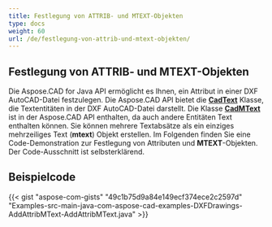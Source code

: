```yaml
---
title: Festlegung von ATTRIB- und MTEXT-Objekten
type: docs
weight: 60
url: /de/festlegung-von-attrib-und-mtext-objekten/
---
```


## **Festlegung von ATTRIB- und MTEXT-Objekten**

Die Aspose.CAD for Java API ermöglicht es Ihnen, ein Attribut in einer DXF AutoCAD-Datei festzulegen. Die Aspose.CAD API bietet die [**CadText**](https://reference.aspose.com/cad/java/com.aspose.cad.fileformats.cad.cadobjects/cadtext) Klasse, die Textentitäten in der DXF AutoCAD-Datei darstellt. Die Klasse [**CadMText**](https://reference.aspose.com/cad/java/com.aspose.cad.fileformats.cad.cadobjects/CadMText) ist in der Aspose.CAD API enthalten, da auch andere Entitäten Text enthalten können. Sie können mehrere Textabsätze als ein einziges mehrzeiliges Text (**mtext**) Objekt erstellen. Im Folgenden finden Sie eine Code-Demonstration zur Festlegung von Attributen und **MTEXT**-Objekten. Der Code-Ausschnitt ist selbsterklärend.

## Beispielcode

{{< gist "aspose-com-gists" "49c1b75d9a84e149ecf374ece2c2597d" "Examples-src-main-java-com-aspose-cad-examples-DXFDrawings-AddAttribMText-AddAttribMText.java" >}}
